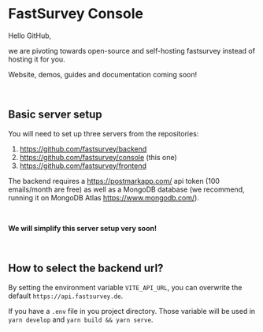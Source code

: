 # FastSurvey Console

Hello GitHub,

we are pivoting towards open-source and self-hosting fastsurvey instead of hosting it for you.

Website, demos, guides and documentation coming soon!

<br/>

## Basic server setup

You will need to set up three servers from the repositories:
1. https://github.com/fastsurvey/backend
2. https://github.com/fastsurvey/console (this one)
3. https://github.com/fastsurvey/frontend

The backend requires a https://postmarkapp.com/ api token (100 emails/month are free) as well as a MongoDB database (we recommend, running it on MongoDB Atlas https://www.mongodb.com/).

<br/>

**We will simplify this server setup very soon!**

<br/>

## How to select the backend url?

By setting the environment variable `VITE_API_URL`, you can overwrite the default `https://api.fastsurvey.de`.

If you have a `.env` file in you project directory. Those variable will be used in `yarn develop` and `yarn build && yarn serve`.
